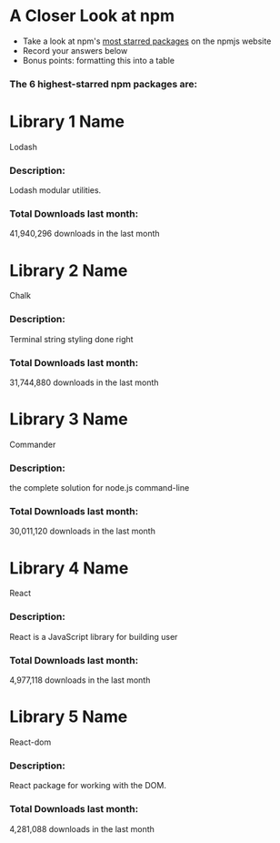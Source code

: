 # A Closer Look at npm
- Take a look at npm's [most starred packages](https://www.npmjs.com/browse/star) on the npmjs website
- Record your answers below
- Bonus points: formatting this into a table

### The 6 highest-starred npm packages are:

# Library 1 Name 
Lodash

### Description:
Lodash modular utilities.

### Total Downloads last month:
41,940,296 downloads in the last month

# Library 2 Name
Chalk

### Description:
Terminal string styling done right

### Total Downloads last month:
31,744,880 downloads in the last month

# Library 3 Name
Commander

### Description:
the complete solution for node.js command-line

### Total Downloads last month:
30,011,120 downloads in the last month

# Library 4 Name
React

### Description:
React is a JavaScript library for building user 

### Total Downloads last month:
4,977,118 downloads in the last month

# Library 5 Name
React-dom
### Description:
React package for working with the DOM.

### Total Downloads last month:
4,281,088 downloads in the last month